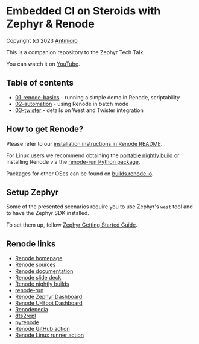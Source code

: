 # Embedded CI on Steroids with Zephyr & Renode

Copyright (c) 2023 [Antmicro](https://www.antmicro.com)

This is a companion repository to the Zephyr Tech Talk.

You can watch it on [YouTube](https://www.youtube.com/watch?v=hBODmrYUzV0).
## Table of contents

* [01-renode-basics](01-renode-basics) - running a simple demo in Renode, scriptability
* [02-automation](02-automation) - using Renode in batch mode
* [03-twister](03-twister) - details on West and Twister integration


## How to get Renode?

Please refer to our [installation instructions in Renode README](https://github.com/renode/renode/#installation).

For Linux users we recommend obtaining the [portable nightly build](https://builds.renode.io/renode-latest.linux-portable.tar.gz) or installing Renode via the [renode-run Python package](https://github.com/antmicro/renode-run).

Packages for other OSes can be found on [builds.renode.io](https://builds.renode.io/).

## Setup Zephyr

Some of the presented scenarios require you to use Zephyr's ``west`` tool and to have the Zephyr SDK installed.

To set them up, follow [Zephyr Getting Started Guide](https://docs.zephyrproject.org/latest/develop/getting_started/index.html).

## Renode links

* [Renode homepage](https://renode.io)
* [Renode sources](https://github.com/renode/renode)
* [Renode documentation](https://docs.renode.io)
* [Renode slide deck](https://about.renode.io)
* [Renode nightly builds](https://builds.renode.io)
* [renode-run](https://github.com/antmicro/renode-run)
* [Renode Zephyr Dashboard](https://zephyr-dashboard.renode.io/)
* [Renode U-Boot Dashboard](https://u-boot-dashboard.renode.io/)
* [Renodepedia](https://renodepedia.renode.io/)
* [dts2repl](https://github.com/antmicro/dts2repl)
* [pyrenode](https://github.com/antmicro/pyrenode)
* [Renode GitHub action](https://github.com/antmicro/renode-test-action)
* [Renode Linux runner action](https://github.com/antmicro/renode-linux-runner-action/)
